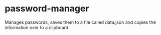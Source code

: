 # password-manager
 Manages passwords, saves them to a file called data.json and copies the information over to a clipboard. 
